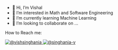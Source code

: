 - 👋 Hi, I’m Vishal
- 👀 I’m interested in Math and Software Engineering 
- 🌱 I’m currently learning Machine Learning
- 💞️ I’m looking to collaborate on ...

How to Reach me:

<a href="https://twitter.com/vishsinghania">
         <img alt="@vishsinghania" src="https://img.icons8.com/ios-filled/50/000000/twitter.png">
         
<a href="https://www.linkedin.com/in/singhania-v/">
         <img alt="@singhania-v" src="https://img.icons8.com/ios-filled/50/000000/linkedin.png">

<!---
SinghaniaV/SinghaniaV is a ✨ special ✨ repository because its `README.md` (this file) appears on your GitHub profile.
You can click the Preview link to take a look at your changes.
--->
